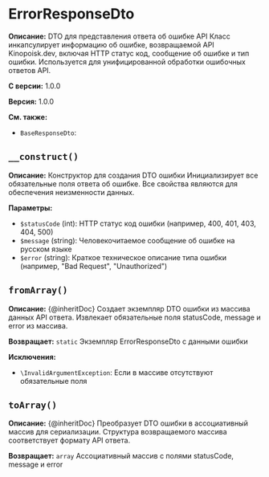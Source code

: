 # ErrorResponseDto

**Описание:** DTO для представления ответа об ошибке API
Класс инкапсулирует информацию об ошибке, возвращаемой API Kinopoisk.dev,
включая HTTP статус код, сообщение об ошибке и тип ошибки.
Используется для унифицированной обработки ошибочных ответов API.

**С версии:** 1.0.0

**Версия:** 1.0.0

**См. также:**

* `BaseResponseDto`: 

## `__construct()`

**Описание:** Конструктор для создания DTO ошибки
Инициализирует все обязательные поля ответа об ошибке.
Все свойства являются  для обеспечения неизменности данных.

**Параметры:**

* `$statusCode` (int): HTTP статус код ошибки (например, 400, 401, 403, 404, 500)
* `$message` (string): Человекочитаемое сообщение об ошибке на русском языке
* `$error` (string): Краткое техническое описание типа ошибки (например, "Bad Request", "Unauthorized")

## `fromArray()`

**Описание:** {@inheritDoc}
Создает экземпляр DTO ошибки из массива данных API ответа.
Извлекает обязательные поля statusCode, message и error из массива.

**Возвращает:** `static` Экземпляр ErrorResponseDto с данными ошибки

**Исключения:**

* `\InvalidArgumentException`: Если в массиве отсутствуют обязательные поля

## `toArray()`

**Описание:** {@inheritDoc}
Преобразует DTO ошибки в ассоциативный массив для сериализации.
Структура возвращаемого массива соответствует формату API ответа.

**Возвращает:** `array` Ассоциативный массив с полями statusCode, message и error

